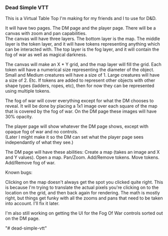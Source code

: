 
### Dead Simple VTT 

This is a Virtual Table Top I'm making for my friends
and I to use for D&D.

It will have two pages.  The DM page and the player page.
There will be a canvas with zoom and pan capabilities.  
The canvas will have three layers.  The bottom layer is the 
map.  The middle layer is the token layer, and it will have 
tokens representing anything which can be interacted with.
The top layer is the fog layer, and it will contain the 
fog of war as well as magical darkness.

The canvas will make an X * Y grid, and the map layer 
will fill the grid.  Each token will have a numerical 
size representing the diameter of the object.  Small
and Medium creatures will have a size of 1.  Large
creatures will have a size of 2.  Etc.  If tokens are 
added to represent other objects with other shape types
(ladders, ropes, etc), then for now they can be represented
using multiple tokens.

The fog of war will cover everything except for what the 
DM chooses to reveal.  It will be done by placing a 1x1 image
over each square of the map that is covered by the fog of war.
On the DM page these images will have 30% opacity.

The player page will show whatever the DM page shows, except 
with opaque fog of war and no controls.  
(Later I might make it so the DM can set what the player page
sees independantly of what they see.)

The DM page will have these abilities:
Create a map (takes an image and X and Y values).
Open a map.
Pan/Zoom.
Add/Remove tokens.
Move tokens.
Add/Remove fog of war.

Known bugs:

Clicking on the map doesn't always get the spot
you clicked quite right.  This is because I'm trying to translate
the actual pixels you're clicking on to the location on the grid,
and then back again for rendering.  The math is mostly right, but 
things get funky with all the zooms and pans that need to be taken
into account.  I'll fix it later.

I'm also still working on getting the UI for the Fog Of War controls 
sorted out on the DM page.
              
            

"# dead-simple-vtt" 
